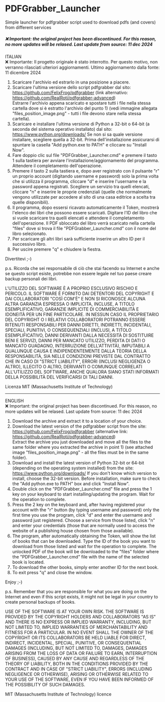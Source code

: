 # PDFGrabber_Launcher<br/>
Simple launcher for pdfgrabber script used to download pdfs (and covers) from different services
##### ❌ Important: the original project has been discontinued. For this reason, no more updates will be relased. Last update from source: 11 dec 2024


ITALIAN<br/>
❌ Importante: Il progetto originale è stato interrotto. Per questo motivo, non verranno rilasciati ulteriori aggiornamenti. Ultimo aggiornamento dalla fonte: 11 dicembre 2024

1) Scaricare l'archivio ed estrarlo in una posizione a piacere.
2) Scaricare l'ultima versione dello script pdfgrabber dal sito:
https://github.com/FelixFrog/pdfgrabber (link alternativo: https://github.com/RealRoti/pdfgrabber-advanced)<br/>
Estrarre l'archivio appena scaricato e spostare tutti i file nella stessa cartella dove si è estratto l'archivio del punto 1) (vedi immagine allegata "files_position_image.png" - tutti i file devono stare nella stessa cartella). 
3) Scaricare e installare l'ultima versione di Python a 32-bit o 64-bit (a seconda del sistema operativo installato) dal sito:
https://www.python.org/downloads/
Se non si sa quale versione installare, scegliere quella a 32-bit. Prima dell'installazione assicurarsi di spuntare la casella "Add python.exe to PATH" e cliccare su "Install Now".
4) Fare doppio clic sul file "PDFGrabber_Launcher.cmd" e premere il tasto 1 sulla tastiera per avviare l'installazione/aggiornamento del programma. Attendere il completamento dell'operazione.
5) Premere il tasto 2 sulla tastiera e, dopo aver registrato con il pulsante "r" un proprio account (digitando username e password) solo la prima volta che si utilizza il programma, cliccare "d" e inserire l'username e la password appena registrati. Scegliere un servizio tra quelli elencati, cliccare "n" e inserire le proprie credenziali (quelle che normalmente vengono utilizzate per accedere al sito di una casa editrice a scelta tra quelle disponibili).
6) Il programma, dopo essersi ricavato automaticamente il Token, mostrerà l'elenco dei libri che possono essere scaricati. Digitare l'ID del libro che si vuole scaricare tra quelli elencati e attendere il completamento dell'operazione. Il PDF sbloccato del libro verrà scaricato nella cartella "files" dove si trova il file "PDFGrabber_Launcher.cmd" con il nome del libro selezionato.
7) Per scaricare gli altri libri sarà sufficiente inserire un altro ID per il successivo libro.
8) Per uscire premere "q" e chiudere la fiestra.

Divertitevi ;-)

p.s. Ricorda che sei responsabile di ciò che stai facendo su Internet e anche se questo script esiste, potrebbe non essere legale nel tuo paese creare backup personali dei libri.

L'UTILIZZO DEL SOFTWARE È A PROPRIO ESCLUSIVO RISCHIO E PERICOLO. IL SOFTWARE È FORNITO DAI DETENTORI DEL COPYRIGHT E DAI COLLABORATORI "COSÌ COM'È" E NON SI RICONOSCE ALCUNA ALTRA GARANZIA ESPRESSA O IMPLICITA, INCLUSE, A TITOLO ESEMPLIFICATIVO, GARANZIE IMPLICITE DI COMMERCIABILITÀ E IDONEITÀ PER UN FINE PARTICOLARE. IN NESSUN CASO IL PROPRIETARIO DEL COPYRIGHT O I RELATIVI COLLABORATORI POTRANNO ESSERE RITENUTI RESPONSABILI PER DANNI DIRETTI, INDIRETTI, INCIDENTALI, SPECIALI, PUNITIVI, O CONSEQUENZIALI (INCLUSI, A TITOLO ESEMPLIFICATIVO, DANNI DERIVANTI DALLA NECESSITÀ DI SOSTITUIRE BENI E SERVIZI, DANNI PER MANCATO UTILIZZO, PERDITA DI DATI O MANCATO GUADAGNO, INTERRUZIONE DELL'ATTIVITÀ), IMPUTABILI A QUALUNQUE CAUSA E INDIPENDENTEMENTE DALLA TEORIA DELLA RESPONSABILITÀ, SIA NELLE CONDIZIONI PREVISTE DAL CONTRATTO CHE IN CASO DI "STRICT LIABILITY", ERRORI (INCLUSI NEGLIGENZA O ALTRO), ILLECITO O ALTRO, DERIVANTI O COMUNQUE CORRELATI ALL'UTILIZZO DEL SOFTWARE, ANCHE QUALORA SIANO STATI INFORMATI DELLA POSSIBILITÀ DEL VERIFICARSI DI TALI DANNI.

Licenza MIT (Massachusetts Institute of Technology)

------------------------------------------------------------------------------------
ENGLISH<br/>
❌ Important: the original project has been discontinued. For this reason, no more updates will be relased. Last update from source: 11 dec 2024

1) Download the archive and extract it to a location of your choice.
2) Download the latest version of the pdfgrabber script from the site:
https://github.com/FelixFrog/pdfgrabber (alternative link: https://github.com/RealRoti/pdfgrabber-advanced)<br/>
Extract the archive you just downloaded and move all the files to the same folder where you extracted the archive in point 1) (see attached image "files_position_image.png" - all the files must be in the same folder).
3) Download and install the latest version of Python 32-bit or 64-bit (depending on the operating system installed) from the site:
https://www.python.org/downloads/
If you don't know which version to install, choose the 32-bit version. Before installation, make sure to check the "Add python.exe to PATH" box and click "Install Now".
4) Double click on the "PDFGrabber_Launcher.cmd" file and press the 1 key on your keyboard to start installing/updating the program. Wait for the operation to complete.
5) Press the 2 key on the keyboard and, after having registered your account with the "r" button (by typing username and password) only the first time you use the program, click "d" and enter the username and password just registered. Choose a service from those listed, click "n" and enter your credentials (those that are normally used to access the website of a publishing house chosen from those available).
6) The program, after automatically obtaining the Token, will show the list of books that can be downloaded. Type the ID of the book you want to download from those listed and wait for the operation to complete. The unlocked PDF of the book will be downloaded to the "files" folder where the "PDFGrabber_Launcher.cmd" file with the name of the selected book is located.
7) To download the other books, simply enter another ID for the next book.
8) To exit press "q" and close the window.

Enjoy ;-)

p.s. Remember that you are responsible for what you are doing on the Internet and even if this script exists, it might not be legal in your country to create personal backups of books.

USE OF THE SOFTWARE IS AT YOUR OWN RISK. THE SOFTWARE IS PROVIDED BY THE COPYRIGHT HOLDERS AND COLLABORATORS "AS IS" AND THERE IS NO EXPRESS OR IMPLIED WARRANTY, INCLUDING, BUT NOT LIMITED TO, IMPLIED WARRANTIES OF MERCHANTABILITY AND FITNESS FOR A PARTICULAR. IN NO EVENT SHALL THE OWNER OF THE COPYRIGHT OR ITS COLLABORATORS BE HELD LIABLE FOR DIRECT, INDIRECT, INCIDENTAL, SPECIAL, PUNITIVE, OR CONSEQUENTIAL DAMAGES (INCLUDING, BUT NOT LIMITED TO, DAMAGES, DAMAGES ARISING FROM THE LOSS OF DATA OR FAILURE TO EARN, INTERRUPTION OF BUSINESS), CAUSED BY ANY CAUSE AND REGARDLESS OF THE THEORY OF LIABILITY, BOTH IN THE CONDITIONS PROVIDED BY THE CONTRACT AND IN CASE OF "STRICT LIABILITY", ERRORS (INCLUDING NEGLIGENCE OR OTHERWISE), ARISING OR OTHERWISE RELATED TO YOUR USE OF THE SOFTWARE, EVEN IF YOU HAVE BEEN INFORMED OF THE POSSIBILITY OF SUCH DAMAGES.

MIT (Massachusetts Institute of Technology) licence
